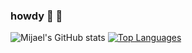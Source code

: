 ### howdy 👋 🤠

![Mijael's GitHub stats](https://github-readme-stats.vercel.app/api?username=mmarat01&theme=dark&show_icons=true)
[![Top Languages](https://github-readme-stats.vercel.app/api/top-langs/?username=mmarat01&theme=dark)](https://github.com/mmarat01/github-readme-stats)

